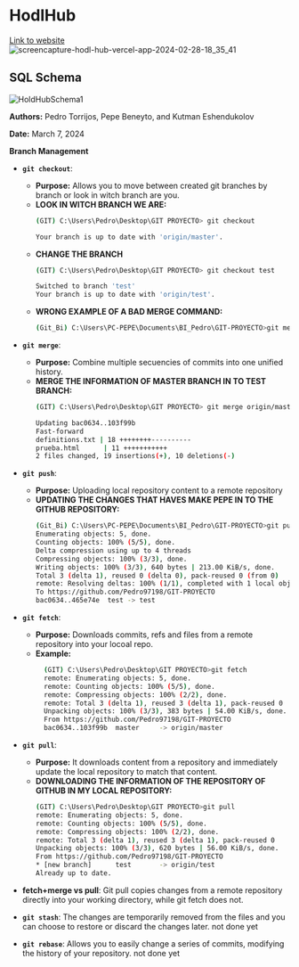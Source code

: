 # HodlHub
[Link to website](https://hodl-hub.vercel.app/)
![screencapture-hodl-hub-vercel-app-2024-02-28-18_35_41](https://github.com/kut-man/HodlHub/assets/73386100/52fbf84b-2ff0-4545-b600-602825b91fb2)

## SQL Schema
![HoldHubSchema1](https://github.com/kut-man/HodlHub/assets/73386100/5c464902-9edf-41c4-9371-5260be718a3f)



**Authors:** Pedro Torrijos, Pepe Beneyto, and Kutman Eshendukolov

**Date:** March 7, 2024

**Branch Management**

* **`git checkout`**:
    * **Purpose:** Allows you to move between created git branches by branch or look in witch branch are you.
    * **LOOK IN WITCH BRANCH WE ARE:**
        ```bash
        (GIT) C:\Users\Pedro\Desktop\GIT PROYECTO> git checkout

        Your branch is up to date with 'origin/master'.
        ```
    * **CHANGE THE BRANCH**
        ```bash
        (GIT) C:\Users\Pedro\Desktop\GIT PROYECTO> git checkout test

        Switched to branch 'test'
        Your branch is up to date with 'origin/test'.
        ```
    * **WRONG EXAMPLE OF A BAD MERGE COMMAND:**
        ```bash
        (Git_Bi) C:\Users\PC-PEPE\Documents\BI_Pedro\GIT-PROYECTO>git merge origin --> thats not the good way to make it
        ```

* **`git merge`**:
    * **Purpose:** Combine multiple secuencies of commits into one unified history.
    * **MERGE THE INFORMATION OF MASTER BRANCH IN TO TEST BRANCH:**
        ```bash
        (GIT) C:\Users\Pedro\Desktop\GIT PROYECTO> git merge origin/master

        Updating bac0634..103f99b
        Fast-forward
        definitions.txt | 18 ++++++++----------
        prueba.html      | 11 +++++++++++
        2 files changed, 19 insertions(+), 10 deletions(-)
        ```


* **`git push`**:
    * **Purpose:** Uploading local repository content to a remote repository
    * **UPDATING THE CHANGES THAT HAVES MAKE PEPE IN TO THE GITHUB REPOSITORY:**
        ```bash
        (Git_Bi) C:\Users\PC-PEPE\Documents\BI_Pedro\GIT-PROYECTO>git push
        Enumerating objects: 5, done.
        Counting objects: 100% (5/5), done.
        Delta compression using up to 4 threads
        Compressing objects: 100% (3/3), done.
        Writing objects: 100% (3/3), 640 bytes | 213.00 KiB/s, done.
        Total 3 (delta 1), reused 0 (delta 0), pack-reused 0 (from 0)
        remote: Resolving deltas: 100% (1/1), completed with 1 local object.
        To https://github.com/Pedro97198/GIT-PROYECTO
        bac0634..465e74e  test -> test
        ```
* **`git fetch`**:
    * **Purpose:** Downloads commits, refs and files from a remote repository into your locoal repo.
    * **Example:**
        ```bash
          (GIT) C:\Users\Pedro\Desktop\GIT PROYECTO>git fetch 
          remote: Enumerating objects: 5, done.
          remote: Counting objects: 100% (5/5), done.
          remote: Compressing objects: 100% (2/2), done.
          remote: Total 3 (delta 1), reused 3 (delta 1), pack-reused 0
          Unpacking objects: 100% (3/3), 383 bytes | 54.00 KiB/s, done.
          From https://github.com/Pedro97198/GIT-PROYECTO
          bac0634..103f99b  master     -> origin/master
        ```
* **`git pull`**:
    * **Purpose:** It downloads content from a repository and immediately update the local repository to match that content.
    * **DOWNLOADING THE INFORMATION OF THE REPOSITORY OF GITHUB IN MY LOCAL REPOSITORY:**
        ```bash
        (GIT) C:\Users\Pedro\Desktop\GIT PROYECTO>git pull
        remote: Enumerating objects: 5, done.
        remote: Counting objects: 100% (5/5), done.
        remote: Compressing objects: 100% (2/2), done.
        remote: Total 3 (delta 1), reused 3 (delta 1), pack-reused 0
        Unpacking objects: 100% (3/3), 620 bytes | 56.00 KiB/s, done.
        From https://github.com/Pedro97198/GIT-PROYECTO
        * [new branch]      test       -> origin/test
        Already up to date.
        ```

* **fetch+merge vs pull**: Git pull copies changes from a remote repository directly into your working directory, while git fetch does not.

* **`git stash`**: The changes are temporarily removed from the files and you can choose to restore or discard the changes later.
    not done yet
* **`git rebase`**: Allows you to easily change a series of commits, modifying the history of your repository.
    not done yet
